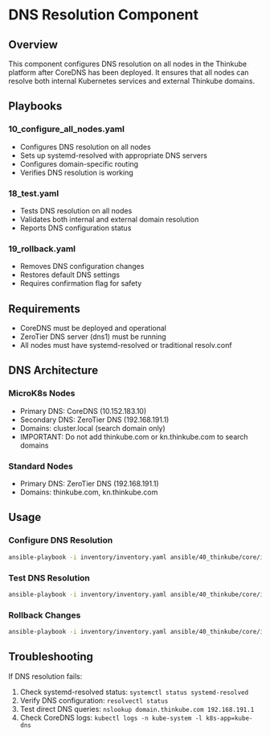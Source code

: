 # DNS Resolution Component

## Overview

This component configures DNS resolution on all nodes in the Thinkube platform after CoreDNS has been deployed. It ensures that all nodes can resolve both internal Kubernetes services and external Thinkube domains.

## Playbooks

### 10_configure_all_nodes.yaml
- Configures DNS resolution on all nodes
- Sets up systemd-resolved with appropriate DNS servers
- Configures domain-specific routing
- Verifies DNS resolution is working

### 18_test.yaml
- Tests DNS resolution on all nodes
- Validates both internal and external domain resolution
- Reports DNS configuration status

### 19_rollback.yaml
- Removes DNS configuration changes
- Restores default DNS settings
- Requires confirmation flag for safety

## Requirements

- CoreDNS must be deployed and operational
- ZeroTier DNS server (dns1) must be running
- All nodes must have systemd-resolved or traditional resolv.conf

## DNS Architecture

### MicroK8s Nodes
- Primary DNS: CoreDNS (10.152.183.10)
- Secondary DNS: ZeroTier DNS (192.168.191.1)
- Domains: cluster.local (search domain only)
- IMPORTANT: Do not add thinkube.com or kn.thinkube.com to search domains

### Standard Nodes
- Primary DNS: ZeroTier DNS (192.168.191.1)
- Domains: thinkube.com, kn.thinkube.com

## Usage

### Configure DNS Resolution
```bash
ansible-playbook -i inventory/inventory.yaml ansible/40_thinkube/core/infrastructure/dns-resolution/10_configure_all_nodes.yaml
```

### Test DNS Resolution
```bash
ansible-playbook -i inventory/inventory.yaml ansible/40_thinkube/core/infrastructure/dns-resolution/18_test.yaml
```

### Rollback Changes
```bash
ansible-playbook -i inventory/inventory.yaml ansible/40_thinkube/core/infrastructure/dns-resolution/19_rollback.yaml -e confirm_rollback=true
```

## Troubleshooting

If DNS resolution fails:
1. Check systemd-resolved status: `systemctl status systemd-resolved`
2. Verify DNS configuration: `resolvectl status`
3. Test direct DNS queries: `nslookup domain.thinkube.com 192.168.191.1`
4. Check CoreDNS logs: `kubectl logs -n kube-system -l k8s-app=kube-dns`